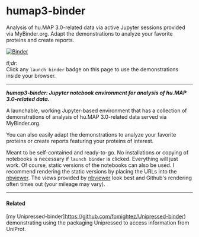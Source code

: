 # humap3-binder
Analysis of hu.MAP 3.0-related data via active Jupyter sessions provided via MyBinder.org. Adapt the demonstrations to analyze your favorite proteins and create reports.

[![Binder](https://mybinder.org/badge_logo.svg)](https://mybinder.org/v2/gh/fomightez/humap3-binder/main?urlpath=%2Fnotebooks%2Findex.ipynb)


*tl;dr:*  
Click any `launch binder` badge on this page to use the demonstrations inside your browser.

------


***humap3-binder:  Jupyter notebook environment for analysis of hu.MAP 3.0-related data.***

A launchable, working Jupyter-based environment that has a collection of demonstrations of analysis of hu.MAP 3.0-related data served via MyBinder.org.

You can also easily adapt the demonstrations to analyze your favorite proteins or create reports featuring your proteins of interest.

Meant to be self-contained and ready-to-go. No installations or copying of notebooks is necessary if `launch binder` is clicked. Everything will just work. Of course, static versions of the notebooks can also be used. I recommend rendering the static versions by placing the URLs into the [nbviewer](https://nbviewer.jupyter.org/). The views provided by [nbviewer](https://nbviewer.jupyter.org/) look best and Github's rendering often times out (your mileage may vary).

-----

#### Related

[my Unipressed-binder]https://github.com/fomightez/Unipressed-binder) demonstrating using the packaging Unipressed to access information from UniProt.